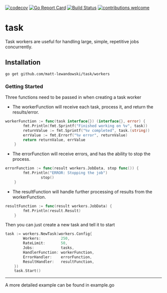 [![codecov](https://codecov.io/gh/matt-lewandowski/task/branch/main/graph/badge.svg?token=GHTD4J5BQL)](https://codecov.io/gh/matt-lewandowski/task)
[![Go Report Card](https://goreportcard.com/badge/github.com/matt-lewandowski/task)](https://goreportcard.com/report/github.com/matt-lewandowski/task)
[![Build Status](https://travis-ci.com/matt-lewandowski/task.svg?branch=main)](https://travis-ci.com/matt-lewandowski/task)
[![contributions welcome](https://img.shields.io/badge/contributions-welcome-brightgreen.svg?style=flat)](https://github.com/dwyl/esta/issues)
# task
Task workers are useful for handling large, simple, repetitive jobs concurrently.
## Installation
`go get github.com/matt-lewandowski/task/workers`

### Getting Started
Three functions need to be passed in when creating a task worker

- The workerFunction will receive each task, process it, and return the results/error.
``` go
workerFunction := func(task interface{}) (interface{}, error) {
		fmt.Println(fmt.Sprintf("Finished working on %v", task))
		returnValue := fmt.Sprintf("%v completed", task.(string))
		errValue := fmt.Errorf("%v error", returnValue)
		return returnValue, errValue
	}
```

- The errorFunction will receive errors, and has the ability to stop the process.
``` go
errorFunction := func(result workers.JobData, stop func()) {
		fmt.Println("ERROR: Stopping the job")
                stop()
	}
```

- The resultFunction will handle further processing of results from the workerFunction.
``` go
resultFunction := func(result workers.JobData) {
		fmt.Println(result.Result)
	}
```

Then you can just create a new task and tell it to start

``` go
task := workers.NewTask(workers.Config{
		Workers:         250,
		RateLimit:       50,
		Jobs:            tasks,
		HandlerFunction: workerFunction,
		ErrorHandler:    errorFunction,
		ResultHandler:   resultFunction,
	})
	task.Start()
```
---
A more detailed example can be found in example.go